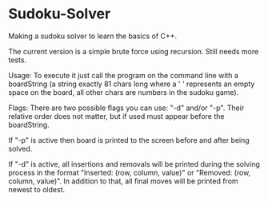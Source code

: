# Sudoku-Solver
Making a sudoku solver to learn the basics of C++.

The current version is a simple brute force using recursion.
Still needs more tests.

Usage:
To execute it just call the program on the command line with a boardString (a string exactly 81 chars long
where a ' ' represents an empty space on the board, all other chars are numbers in the sudoku game).

Flags:
There are two possible flags you can use: "-d" and/or "-p".
Their relative order does not matter, but if used must appear before the boardString.

If "-p" is active then board is printed to the screen before and after being solved.

If "-d" is active, all insertions and removals will be printed during the solving process
in the format "Inserted: (row, column, value)" or "Removed: (row, column, value)".
In addition to that, all final moves will be printed from newest to oldest.